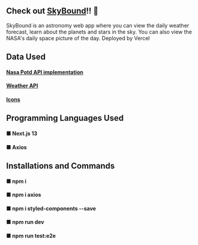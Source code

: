 ## Check out [SkyBound](https://skyboundapp.vercel.app/)!! 💫
SkyBound is an astronomy web app where you can view the daily weather forecast, learn about the planets and stars in the sky. You can also view the NASA's daily space picture of the day.
Deployed by Vercel
## Data Used
#### [Nasa Potd API implementation](https://github.com/OpenGenus/nasa-api/tree/master/src)
#### [Weather API](https://openweathermap.org/current)
#### [Icons](https://www.flaticon.com/)

## Programming Languages Used
#### ■ Next.js 13
#### ■ Axios

## Installations and Commands
#### ■ npm i
#### ■ npm i axios
#### ■ npm i styled-components --save
#### ■ npm run dev
#### ■ npm run test:e2e

